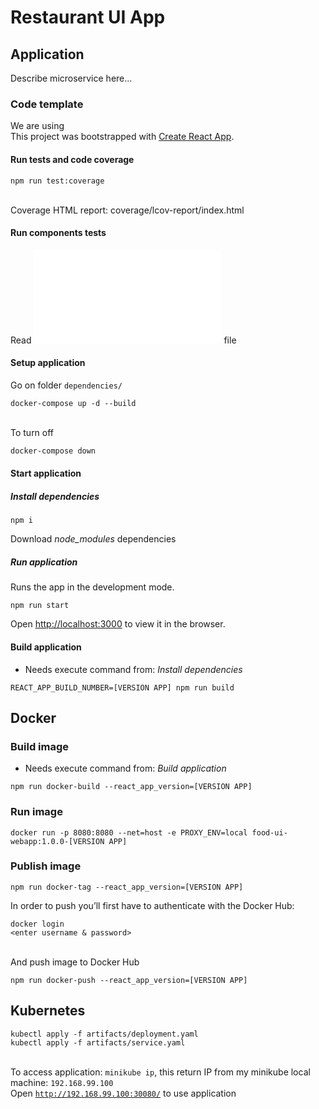 # Restaurant UI App

## Application

Describe microservice here...

### Code template

We are using  
This project was bootstrapped with [Create React App](https://github.com/facebook/create-react-app).

#### Run tests and code coverage
```
npm run test:coverage
```
\
Coverage HTML report: coverage/lcov-report/index.html

#### Run components tests
Read ![component-test/README.md](component-test/README.md) file

#### Setup application
Go on folder `dependencies/`
```
docker-compose up -d --build
```
\
To turn off
```bash
docker-compose down
```

#### Start application

##### Install dependencies
```
npm i
```
Download _node_modules_ dependencies

##### Run application
Runs the app in the development mode.
```
npm run start
```
Open [http://localhost:3000](http://localhost:3000) to view it in the browser.

#### Build application
* Needs execute command from: _Install dependencies_
```
REACT_APP_BUILD_NUMBER=[VERSION APP] npm run build
```

## Docker

### Build image
* Needs execute command from: _Build application_
```
npm run docker-build --react_app_version=[VERSION APP]
```

### Run image
```
docker run -p 8080:8080 --net=host -e PROXY_ENV=local food-ui-webapp:1.0.0-[VERSION APP]
```

### Publish image
```
npm run docker-tag --react_app_version=[VERSION APP]
```
In order to push you’ll first have to authenticate with the Docker Hub:
```
docker login
<enter username & password>
```
\
And push image to Docker Hub
```
npm run docker-push --react_app_version=[VERSION APP]
```

## Kubernetes
```
kubectl apply -f artifacts/deployment.yaml
kubectl apply -f artifacts/service.yaml
```
\
To access application: `minikube ip`, this return IP from my minikube local machine: `192.168.99.100`
\
Open [`http://192.168.99.100:30080/`](http://192.168.99.100:30080/) to use application
